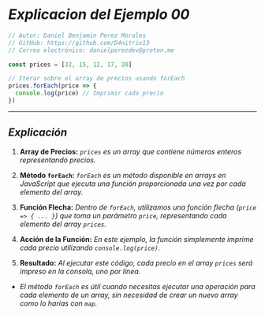 <!-- Autor: Daniel Benjamin Perez Morales -->
<!-- GitHub: https://github.com/D4nitrix13 -->
<!-- GitLab: https://gitlab.com/D4nitrix13 -->
<!-- Correo electrónico: danielperezdev@proton.me -->

# ***Explicacion del Ejemplo 00***

```javascript
// Autor: Daniel Benjamin Perez Morales
// GitHub: https://github.com/D4nitrix13
// Correo electrónico: danielperezdev@proton.me

const prices = [32, 15, 12, 17, 20]

// Iterar sobre el array de precios usando forEach
prices.forEach(price => {
  console.log(price) // Imprimir cada precio
})
```

---

## ***Explicación***

1. **Array de Precios:** *`prices` es un array que contiene números enteros representando precios.*

2. **Método `forEach`:** *`forEach` es un método disponible en arrays en JavaScript que ejecuta una función proporcionada una vez por cada elemento del array.*

3. **Función Flecha:** *Dentro de `forEach`, utilizamos una función flecha (`price => { ... }`) que toma un parámetro `price`, representando cada elemento del array `prices`.*

4. **Acción de la Función:** *En este ejemplo, la función simplemente imprime cada precio utilizando `console.log(price)`.*

5. **Resultado:** *Al ejecutar este código, cada precio en el array `prices` será impreso en la consola, uno por línea.*

- *El método `forEach` es útil cuando necesitas ejecutar una operación para cada elemento de un array, sin necesidad de crear un nuevo array como lo harías con `map`.*
